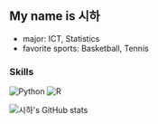 ## My name is 시하
- major: ICT, Statistics
- favorite sports: Basketball, Tennis

### Skills
![Python](https://img.shields.io/badge/Python-3776AB?style=flat&logo=python&logoColor=white)
![R](https://img.shields.io/badge/R-276DC3?style=flat&logo=r&logoColor=white)


![시하's GitHub stats](https://github-readme-stats.vercel.app/api?username=parksiha&show_icons=true&theme=radical)
